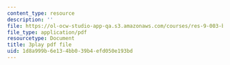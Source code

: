 ```yaml
---
content_type: resource
description: ''
file: https://ol-ocw-studio-app-qa.s3.amazonaws.com/courses/res-9-003-brains-minds-and-machines-summer-course-summer-2015/1d8a999b6e134bb039b4efd050e193bd_6iW0beoK2tI.pdf
file_type: application/pdf
resourcetype: Document
title: 3play pdf file
uid: 1d8a999b-6e13-4bb0-39b4-efd050e193bd
---
```

